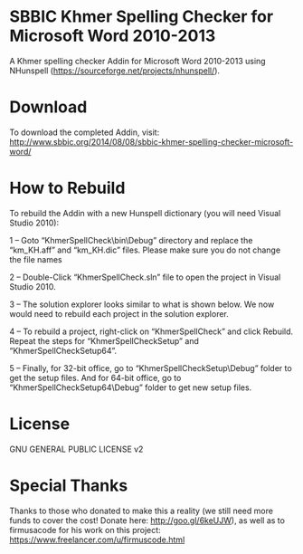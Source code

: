 SBBIC Khmer Spelling Checker for Microsoft Word 2010-2013
=========================================================

A Khmer spelling checker Addin for Microsoft Word 2010-2013 using NHunspell (https://sourceforge.net/projects/nhunspell/).

Download
========
To download the completed Addin, visit: http://www.sbbic.org/2014/08/08/sbbic-khmer-spelling-checker-microsoft-word/

How to Rebuild
==============
To rebuild the Addin with a new Hunspell dictionary (you will need Visual Studio 2010):

1 – Goto “KhmerSpellCheck\bin\Debug” directory and replace the “km_KH.aff” and “km_KH.dic” files. Please make sure you do not change the file names

2 – Double-Click “KhmerSpellCheck.sln” file to open the project in Visual Studio 2010.

3 – The solution explorer looks similar to what is shown below. We now would need to rebuild each project in the solution explorer.

4 – To rebuild a project, right-click on “KhmerSpellCheck” and click Rebuild. Repeat the steps for “KhmerSpellCheckSetup” and “KhmerSpellCheckSetup64”.

5 – Finally, for 32-bit office, go to “KhmerSpellCheckSetup\Debug” folder to get the setup files. And for 64-bit office, go to “KhmerSpellCheckSetup64\Debug” folder to get new setup files.

License
=======
GNU GENERAL PUBLIC LICENSE v2

Special Thanks
==============
Thanks to those who donated to make this a reality (we still need more funds to cover the cost! Donate here: http://goo.gl/6keUJW), as well as to firmusacode for his work on this project: https://www.freelancer.com/u/firmuscode.html
